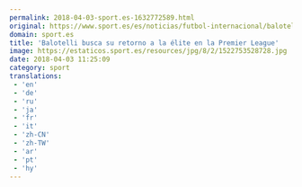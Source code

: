 ```yaml
---
permalink: 2018-04-03-sport.es-1632772589.html
original: https://www.sport.es/es/noticias/futbol-internacional/balotelli-busca-retorno-elite-premier-league-6731212?utm_source=rss-noticias&utm_medium=feed&utm_campaign=futbol-internacional
domain: sport.es
title: 'Balotelli busca su retorno a la élite en la Premier League'
image: https://estaticos.sport.es/resources/jpg/8/2/1522753528728.jpg
date: 2018-04-03 11:25:09
category: sport
translations: 
 - 'en'
 - 'de'
 - 'ru'
 - 'ja'
 - 'fr'
 - 'it'
 - 'zh-CN'
 - 'zh-TW'
 - 'ar'
 - 'pt'
 - 'hy'
---
```


